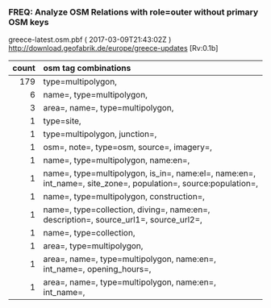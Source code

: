  
### FREQ: Analyze OSM Relations with role=outer without primary OSM keys 
greece-latest.osm.pbf ( 2017-03-09T21:43:02Z ) http://download.geofabrik.de/europe/greece-updates [Rv:0.1b]
 
|  count  |  osm tag combinations 
|  -----: | :---------------------------
|    179  |  type=multipolygon, 
|      6  |  name=, type=multipolygon, 
|      3  |  area=, name=, type=multipolygon, 
|      1  |  type=site, 
|      1  |  type=multipolygon, junction=, 
|      1  |  osm=, note=, type=osm, source=, imagery=, 
|      1  |  name=, type=multipolygon, name:en=, 
|      1  |  name=, type=multipolygon, is_in=, name:el=, name:en=, int_name=, site_zone=, population=, source:population=, 
|      1  |  name=, type=multipolygon, construction=, 
|      1  |  name=, type=collection, diving=, name:en=, description=, source_url1=, source_url2=, 
|      1  |  name=, type=collection, 
|      1  |  area=, type=multipolygon, 
|      1  |  area=, name=, type=multipolygon, name:en=, int_name=, opening_hours=, 
|      1  |  area=, name=, type=multipolygon, name:en=, int_name=, 
 
